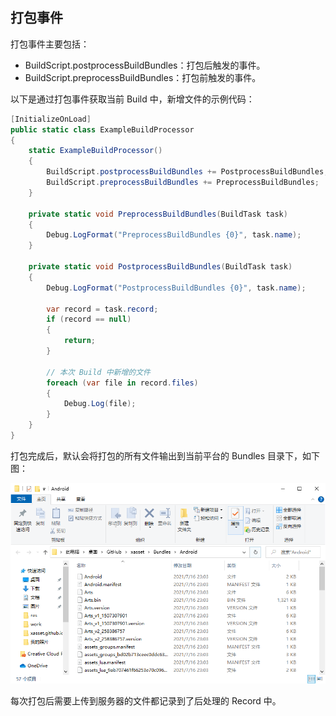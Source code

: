 <!-- docs/buildevent.md -->
## 打包事件

打包事件主要包括：

- BuildScript.postprocessBuildBundles：打包后触发的事件。
- BuildScript.preprocessBuildBundles：打包前触发的事件。

以下是通过打包事件获取当前 Build 中，新增文件的示例代码：

```c#
[InitializeOnLoad]
public static class ExampleBuildProcessor
{
    static ExampleBuildProcessor()
    {
        BuildScript.postprocessBuildBundles += PostprocessBuildBundles;
        BuildScript.preprocessBuildBundles += PreprocessBuildBundles;
    }

    private static void PreprocessBuildBundles(BuildTask task)
    {
        Debug.LogFormat("PreprocessBuildBundles {0}", task.name);
    }

    private static void PostprocessBuildBundles(BuildTask task)
    {
        Debug.LogFormat("PostprocessBuildBundles {0}", task.name);

        var record = task.record;
        if (record == null)
        {
            return;
        }
        
        // 本次 Build 中新增的文件
        foreach (var file in record.files)
        {
            Debug.Log(file);
        }
    }
}
```

打包完成后，默认会将打包的所有文件输出到当前平台的 Bundles 目录下，如下图：

![build-path](res/build-path.png)

每次打包后需要上传到服务器的文件都记录到了后处理的 Record 中。